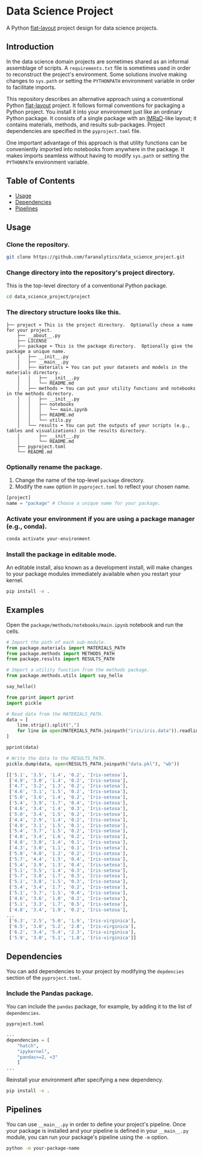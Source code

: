 # Data Science Project
A Python [flat-layout](https://packaging.python.org/en/latest/discussions/src-layout-vs-flat-layout/) project design for data science projects.

## Introduction

In the data science domain projects are sometimes shared as an informal assemblage of scripts. A `requirements.txt` file is sometimes used in order to reconstruct the project's environment. Some solutions involve making changes to `sys.path` or setting the `PYTHONPATH` environment variable in order to facilitate imports.

This repository describes an alternative approach using a conventional Python [flat-layout](https://packaging.python.org/en/latest/discussions/src-layout-vs-flat-layout/) project. It follows formal conventions for packaging a Python project. You install it into your environment just like an ordinary Python package. It consists of a single package with an [IMRaD](https://en.wikipedia.org/wiki/IMRAD)-like layout; it contains materials, methods, and results sub-packages. Project dependencies are specified in the `pyproject.toml` file.

One important advantage of this approach is that utility functions can be conveniently imported into notebooks from anywhere in the package. It makes imports seamless without having to modify `sys.path` or setting the `PYTHONPATH` environment variable.

## Table of Contents
- [Usage](#usage)
- [Dependencies](#dependencies)
- [Pipelines](#pipelines)

## Usage

### Clone the repository.
```bash
git clone https://github.com/faranalytics/data_science_project.git
```

### Change directory into the repository's project directory.
This is the top-level directory of a conventional Python package.
```bash
cd data_science_project/project
```

### The directory structure looks like this.
```
├── project ⬅ This is the project directory.  Optionally chose a name for your project.
    ├── __about__.py
    ├── LICENSE
    ├── package ⬅ This is the package directory.  Optionally give the package a unique name.
    │   ├── __init__.py
    |   ├── __main__.py
    │   ├── materials ⬅ You can put your datasets and models in the materials directory.
    │   │   ├── __init__.py
    │   │   └── README.md
    │   ├── methods ⬅ You can put your utility functions and notebooks in the methods directory.
    │   │   ├── __init__.py
    │   │   ├── notebooks
    │   │   │   └── main.ipynb
    │   │   ├── README.md
    │   │   └── utils.py
    │   └── results ⬅ You can put the outputs of your scripts (e.g., tables and visualizations) in the results directory.
    │       ├── __init__.py
    │       └── README.md
    ├── pyproject.toml
    └── README.md
```

### Optionally rename the package.
1. Change the name of the top-level `package` directory.
2. Modify the `name` option in `pyproject.toml` to reflect your chosen name.
```python
[project]
name = "package" # Choose a unique name for your package.
```

### Activate your environment if you are using a package manager (e.g., conda).
```bash
conda activate your-environment
```

### Install the package in editable mode.  
An editable install, also known as a development install, will make changes to your package modules immediately available when you restart your kernel.
```bash
pip install -e .
```

## Examples
Open the `package/methods/notebooks/main.ipynb` notebook and run the cells.
```python
# Import the path of each sub-module.
from package.materials import MATERIALS_PATH
from package.methods import METHODS_PATH
from package.results import RESULTS_PATH
```
```python
# Import a utility function from the methods package.
from package.methods.utils import say_hello

say_hello()
```
```python
from pprint import pprint
import pickle

# Read data from the MATERIALS_PATH.
data = [
    line.strip().split(",")
    for line in open(MATERIALS_PATH.joinpath("iris/iris.data")).readlines()[:-1]
]

pprint(data)

# Write the data to the RESULTS_PATH.
pickle.dump(data, open(RESULTS_PATH.joinpath("data.pkl"), "wb"))
```
```bash
[['5.1', '3.5', '1.4', '0.2', 'Iris-setosa'],
 ['4.9', '3.0', '1.4', '0.2', 'Iris-setosa'],
 ['4.7', '3.2', '1.3', '0.2', 'Iris-setosa'],
 ['4.6', '3.1', '1.5', '0.2', 'Iris-setosa'],
 ['5.0', '3.6', '1.4', '0.2', 'Iris-setosa'],
 ['5.4', '3.9', '1.7', '0.4', 'Iris-setosa'],
 ['4.6', '3.4', '1.4', '0.3', 'Iris-setosa'],
 ['5.0', '3.4', '1.5', '0.2', 'Iris-setosa'],
 ['4.4', '2.9', '1.4', '0.2', 'Iris-setosa'],
 ['4.9', '3.1', '1.5', '0.1', 'Iris-setosa'],
 ['5.4', '3.7', '1.5', '0.2', 'Iris-setosa'],
 ['4.8', '3.4', '1.6', '0.2', 'Iris-setosa'],
 ['4.8', '3.0', '1.4', '0.1', 'Iris-setosa'],
 ['4.3', '3.0', '1.1', '0.1', 'Iris-setosa'],
 ['5.8', '4.0', '1.2', '0.2', 'Iris-setosa'],
 ['5.7', '4.4', '1.5', '0.4', 'Iris-setosa'],
 ['5.4', '3.9', '1.3', '0.4', 'Iris-setosa'],
 ['5.1', '3.5', '1.4', '0.3', 'Iris-setosa'],
 ['5.7', '3.8', '1.7', '0.3', 'Iris-setosa'],
 ['5.1', '3.8', '1.5', '0.3', 'Iris-setosa'],
 ['5.4', '3.4', '1.7', '0.2', 'Iris-setosa'],
 ['5.1', '3.7', '1.5', '0.4', 'Iris-setosa'],
 ['4.6', '3.6', '1.0', '0.2', 'Iris-setosa'],
 ['5.1', '3.3', '1.7', '0.5', 'Iris-setosa'],
 ['4.8', '3.4', '1.9', '0.2', 'Iris-setosa'],
...
 ['6.3', '2.5', '5.0', '1.9', 'Iris-virginica'],
 ['6.5', '3.0', '5.2', '2.0', 'Iris-virginica'],
 ['6.2', '3.4', '5.4', '2.3', 'Iris-virginica'],
 ['5.9', '3.0', '5.1', '1.8', 'Iris-virginica']]
```
## Dependencies
You can add dependencies to your project by modifying the `depdencies` section of the `pyproject.toml`.  

### Include the Pandas package.
You can include the `pandas` package, for example, by adding it to the list of `dependencies`.

`pyproject.toml`
```python
...
dependencies = [
    "hatch", 
    "ipykernel", 
    "pandas>=2, <3"
    ]
...
```
Reinstall your environment after specifying a new dependency.
```bash
pip install -e .
```

## Pipelines
You can use `__main__.py` in order to define your project's pipeline.  Once your package is installed and your pipeline is defined in your `__main__.py` module, you can run your package's pipeline using the `-m` option.
```bash
python -m your-package-name
```